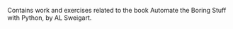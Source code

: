 Contains work and exercises related to the book Automate the Boring Stuff with Python, by AL Sweigart. 
